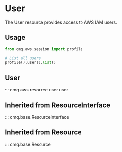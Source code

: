 # User

The User resource provides access to AWS IAM users.

## Usage

```python
from cmq.aws.session import profile

# List all users
profile().user().list()
```

## User
::: cmq.aws.resource.user.user

## Inherited from ResourceInterface
::: cmq.base.ResourceInterface
## Inherited from Resource
::: cmq.base.Resource